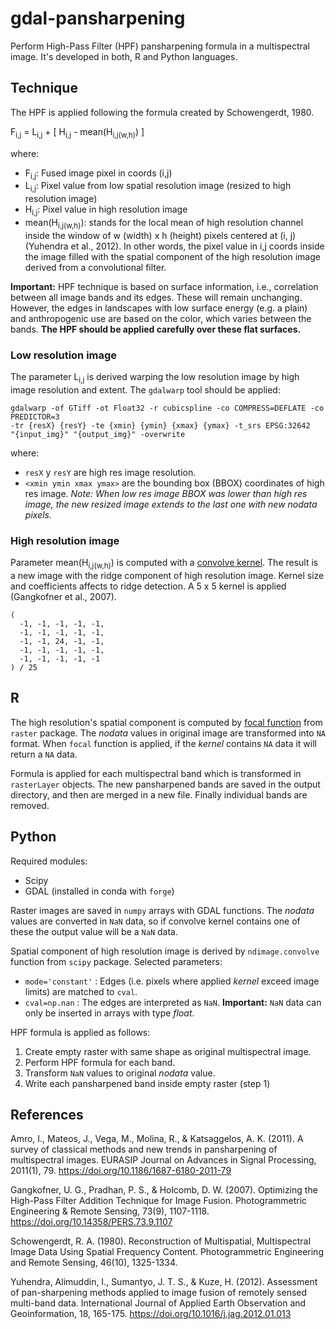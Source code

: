 # gdal-pansharpening
Perform High-Pass Filter (HPF) pansharpening formula in a multispectral image.
It's developed in both, R and Python languages.

## Technique
The HPF is applied following the formula created by Schowengerdt, 1980. 

F<sub>i,j</sub> = L<sub>i,j</sub> +
[ H<sub>i,j</sub> - mean(H<sub>i,j(w,h)</sub>) ]

where:

* F<sub>i,j</sub>: Fused image pixel in coords (i,j)
* L<sub>i,j</sub>: Pixel value from low spatial resolution image (resized to high resolution image)
* H<sub>i,j</sub>: Pixel value in high resolution image
* mean(H<sub>i,j(w,h)</sub>): stands for the local mean of high resolution
channel inside the window of w (width) x h (height) pixels centered at (i, j) (Yuhendra et al., 2012).
In other words, the pixel value in i,j coords inside the image filled with
the spatial component of the high resolution image derived from a convolutional filter.

**Important:** HPF technique is based on surface information, i.e.,
correlation between all image bands and its edges. These will remain unchanging.
However, the edges in landscapes with low surface energy (e.g. a plain) and 
anthropogenic use are based on the color, which varies between the bands.
**The HPF should be applied carefully over these flat surfaces.**

### Low resolution image

The parameter L<sub>i,j</sub> is derived warping the low resolution image by 
high image resolution and extent. The `gdalwarp` tool should be applied:

```
gdalwarp -of GTiff -ot Float32 -r cubicspline -co COMPRESS=DEFLATE -co PREDICTOR=3
-tr {resX} {resY} -te {xmin} {ymin} {xmax} {ymax} -t_srs EPSG:32642
"{input_img}" "{output_img}" -overwrite
```

where:

- `resX` y `resY` are high res image resolution.
- `<xmin ymin xmax ymax>` are the bounding box (BBOX) coordinates of high res image.
*Note: When low res image BBOX was lower than high res image, the new resized
image extends to the last one with new nodata pixels.*

### High resolution image

Parameter mean(H<sub>i,j(w,h)</sub>) is computed with a
[convolve kernel](https://en.wikipedia.org/wiki/Kernel_(image_processing)).
The result is a new image with the ridge component of high resolution image.
Kernel size and coefficients affects to ridge detection.
A 5 x 5 kernel is applied (Gangkofner et al., 2007).

```
(
  -1, -1, -1, -1, -1,
  -1, -1, -1, -1, -1,
  -1, -1, 24, -1, -1,
  -1, -1, -1, -1, -1,
  -1, -1, -1, -1, -1
) / 25
```

## R

The high resolution's spatial component is computed by
[focal function](https://www.rdocumentation.org/packages/raster/versions/3.5-15/topics/focal)
from `raster` package. The *nodata* values in original image
are transformed into `NA` format. When `focal` function is applied,
if the *kernel* contains `NA` data it will return a `NA` data.

Formula is applied for each multispectral band which is transformed
in `rasterLayer` objects. The new pansharpened bands are saved in the
output directory, and then are merged in a new file.
Finally individual bands are removed.

## Python

Required modules:

- Scipy
- GDAL (installed in conda with `forge`)

Raster images are saved in `numpy` arrays with GDAL functions. The *nodata*
values are converted in `NaN` data, so if convolve kernel contains one of
these the output value will be a `NaN` data.

Spatial component of high resolution image is derived by `ndimage.convolve`
function from `scipy` package. Selected parameters:

- `mode='constant'` : Edges (i.e. pixels where applied *kernel*
exceed image limits) are matched to `cval`.
- `cval=np.nan` : The edges are interpreted as `NaN`. **Important:**
`NaN` data can only be inserted in arrays with type *float*.

HPF formula is applied as follows:

1. Create empty raster with same shape as original multispectral image.
2. Perform HPF formula for each band.
3. Transform `NaN` values to original *nodata* value.
4. Write each pansharpened band inside empty raster (step 1) 

## References

Amro, I., Mateos, J., Vega, M., Molina, R., & Katsaggelos, A. K. (2011). A survey of classical methods and new trends in pansharpening of multispectral images. EURASIP Journal on Advances in Signal Processing, 2011(1), 79. https://doi.org/10.1186/1687-6180-2011-79

Gangkofner, U. G., Pradhan, P. S., & Holcomb, D. W. (2007). Optimizing the High-Pass Filter Addition Technique for Image Fusion. Photogrammetric Engineering & Remote Sensing, 73(9), 1107-1118. https://doi.org/10.14358/PERS.73.9.1107

Schowengerdt, R. A. (1980). Reconstruction of Multispatial, MuItispectraI Image Data Using Spatial Frequency Content. Photogrammetric Engineering and Remote Sensing, 46(10), 1325-1334.

Yuhendra, Alimuddin, I., Sumantyo, J. T. S., & Kuze, H. (2012). Assessment of pan-sharpening methods applied to image fusion of remotely sensed multi-band data. International Journal of Applied Earth Observation and Geoinformation, 18, 165-175. https://doi.org/10.1016/j.jag.2012.01.013


